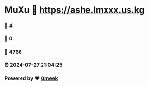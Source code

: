 # MuXu :link: https://ashe.lmxxx.us.kg 
### :page_facing_up: [4](https://ashe.lmxxx.us.kg/tag.html) 
### :speech_balloon: 0 
### :hibiscus: 4766 
### :alarm_clock: 2024-07-27 21:04:25 
### Powered by :heart: [Gmeek](https://github.com/Meekdai/Gmeek)
